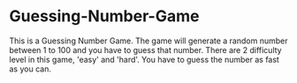 # Guessing-Number-Game
This is a Guessing Number Game.  The game will generate a random number between 1 to 100 and you have to guess that number. There are 2 difficulty level in this game, 'easy' and 'hard'. You have to guess the number as fast as you can.
